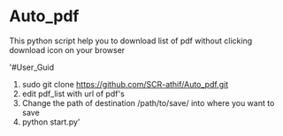 # Auto_pdf
This python script help you to download list of pdf without clicking download icon on your browser

'#User_Guid

1. sudo git clone https://github.com/SCR-athif/Auto_pdf.git
2. edit pdf_list with url of pdf's
3. Change the path of destination /path/to/save/ into where you want to save
4. python start.py'

